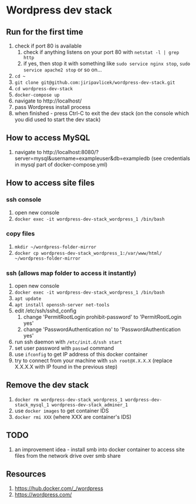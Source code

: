 # Wordpress dev stack

## Run for the first time

1. check if port 80 is available
    1. check if anything listens on your port 80 with `netstat -l | grep http`
    2. if yes, then stop it with something like `sudo service nginx stop`, `sudo service apache2 stop` or so on...
2. `cd ~`
3. `git clone git@github.com:jiripavlicek/wordpress-dev-stack.git`
4. `cd wordpress-dev-stack`
5. `docker-compose up`
6. navigate to http://localhost/
7. pass Wordpress install process
8. when finished - press Ctrl-C to exit the dev stack (on the console which you did used to start the dev stack)

## How to access MySQL

1. navigate to http://localhost:8080/?server=mysql&username=exampleuser&db=exampledb (see credentials in mysql part of docker-compose.yml)

## How to access site files

### ssh console

1. open new console
2. `docker exec -it wordpress-dev-stack_wordpress_1 /bin/bash`

### copy files

1. `mkdir ~/wordpress-folder-mirror`
2. `docker cp wordpress-dev-stack_wordpress_1:/var/www/html/ ~/wordpress-folder-mirror`

### ssh (allows map folder to access it instantly)

1. open new console
2. `docker exec -it wordpress-dev-stack_wordpress_1 /bin/bash`
3. `apt update`
4. `apt install openssh-server net-tools`
5. edit /etc/ssh/sshd_config
    1. change 'PermitRootLogin prohibit-password' to 'PermitRootLogin yes'
    2. change 'PasswordAuthentication no' to 'PasswordAuthentication yes'
6. run ssh daemon with `/etc/init.d/ssh start`
7. set user password with `passwd` command
8. use `ifconfig` to get IP address of this docker container
9. try to connect from your machine with `ssh root@X.X.X.X` (replace X.X.X.X with IP found in the previous step)

## Remove the dev stack

1. `docker rm wordpress-dev-stack_wordpress_1 wordpress-dev-stack_mysql_1 wordpress-dev-stack_adminer_1`
2. use `docker images` to get container IDS
3. `docker rmi XXX` (where XXX are container's IDS)

## TODO

1. an improvement idea - install smb into docker container to access site files from the network drive over smb share

## Resources

1. https://hub.docker.com/_/wordpress
2. https://wordpress.com/

